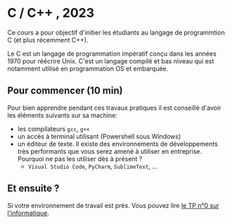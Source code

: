 # C / C++ , 2023

Ce cours a pour objectif d'initier les étudiants au langage de programmtion C (et plus récemment C++).

Le C est un langage de programmation impératif conçu dans les années 1970 pour réécrire Unix. C'est un langage compilé et bas niveau qui est notamment utilisé en programmation OS et embarquée.

## Pour commencer (10 min)

Pour bien apprendre pendant ces travaux pratiques il est conseillé d'avoir les éléments suivants sur sa machine:

- les compilateurs `gcc`, `g++`
- un accès à terminal utilisant (Powershell sous Windows)
- un éditeur de texte. Il existe des environnements de développements très performants que vous serez amené à utiliser en entreprise. Pourquoi ne pas les utiliser dès à présent ?
  - `Visual Studio Code`, `PyCharm`, `SublimeText`, ...

## Et ensuite ?

Si votre environnement de travail est près. Vous pouvez lire [le TP n°0 sur l'informatique](./TP0-Informatique/README.md).
